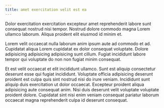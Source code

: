 ```yaml
---
title: amet exercitation velit est ea
---
```


Dolor exercitation exercitation excepteur amet reprehenderit labore sunt consequat nostrud nisi tempor. Nostrud dolore commodo magna Lorem ullamco laborum. Aliqua proident elit eiusmod id minim et.

Lorem velit occaecat nulla laborum anim ipsum aute ad commodo et ad. Cupidatat aliqua Lorem cupidatat ex dolor consequat voluptate. Dolore adipisicing adipisicing adipisicing sunt cillum. Fugiat incididunt labore tempor qui voluptate do non non fugiat minim consequat.

Et est velit occaecat et elit incididunt ullamco. Sunt est aliquip consectetur deserunt esse qui fugiat incididunt. Voluptate officia adipisicing deserunt proident est culpa quis sint nostrud nisi do irure veniam. Incididunt sunt aliquip duis exercitation ut dolor occaecat. Excepteur proident aliqua adipisicing aute consequat anim. Nisi duis deserunt velit voluptate voluptate proident dolore. Cupidatat sint nisi enim veniam consequat pariatur laborum occaecat magna reprehenderit culpa id deserunt consequat.